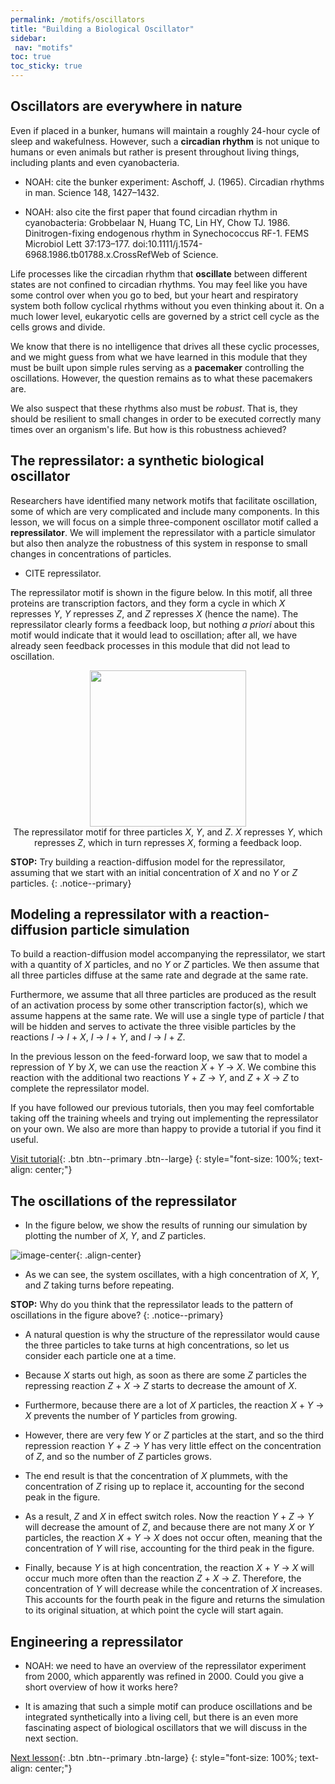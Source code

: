 ```yaml
---
permalink: /motifs/oscillators
title: "Building a Biological Oscillator"
sidebar:
 nav: "motifs"
toc: true
toc_sticky: true
---
```


## Oscillators are everywhere in nature

Even if placed in a bunker, humans will maintain a roughly 24-hour cycle of sleep and wakefulness. However, such a **circadian rhythm** is not unique to humans or even animals but rather is present throughout living things, including plants and even cyanobacteria.

* NOAH: cite the bunker experiment: Aschoff, J. (1965). Circadian rhythms in man. Science 148, 1427–1432.

* NOAH: also cite the first paper that found circadian rhythm in cyanobacteria: Grobbelaar N, Huang TC, Lin HY, Chow TJ. 1986. Dinitrogen-fixing endogenous rhythm in Synechococcus RF-1. FEMS Microbiol Lett 37:173–177. doi:10.1111/j.1574-6968.1986.tb01788.x.CrossRefWeb of Science.

Life processes like the circadian rhythm that **oscillate** between different states are not confined to circadian rhythms. You may feel like you have some control over when you go to bed, but your heart and respiratory system both follow cyclical rhythms without you even thinking about it. On a much lower level, eukaryotic cells are governed by a strict cell cycle as the cells grows and divide.

We know that there is no intelligence that drives all these cyclic processes, and we might guess from what we have learned in this module that they must be built upon simple rules serving as a **pacemaker** controlling the oscillations. However, the question remains as to what these pacemakers are.

We also suspect that these rhythms also must be *robust*. That is, they should be resilient to small changes in order to be executed correctly many times over an organism's life. But how is this robustness achieved?

## The repressilator: a synthetic biological oscillator

Researchers have identified many network motifs that facilitate oscillation, some of which are very complicated and include many components. In this lesson, we will focus on a simple three-component oscillator motif called a **repressilator**. We will implement the repressilator with a particle simulator but also then analyze the robustness of this system in response to small changes in concentrations of particles.

* CITE repressilator.

The repressilator motif is shown in the figure below. In this motif, all three proteins are transcription factors, and they form a cycle in which *X* represses *Y*, *Y* represses *Z*, and *Z* represses *X* (hence the name). The repressilator clearly forms a feedback loop, but nothing *a priori* about this motif would indicate that it would lead to oscillation; after all, we have already seen feedback processes in this module that did not lead to oscillation.

<center>
<img src="../assets/images/repressilator.png" width="250">
<figcaption>The repressilator motif for three particles <em>X</em>, <em>Y</em>, and <em>Z</em>. <em>X</em> represses <em>Y</em>, which represses <em>Z</em>, which in turn represses <em>X</em>, forming a feedback loop.</figcaption>
</center>

**STOP:** Try building a reaction-diffusion model for the repressilator, assuming that we start with an initial concentration of *X* and no *Y* or *Z* particles.
{: .notice--primary}

## Modeling a repressilator with a reaction-diffusion particle simulation

To build a reaction-diffusion model accompanying the repressilator, we start with a quantity of *X* particles, and no *Y* or *Z* particles. We then assume that all three particles diffuse at the same rate and degrade at the same rate.

Furthermore, we assume that all three particles are produced as the result of an activation process by some other transcription factor(s), which we assume happens at the same rate. We will use a single type of particle *I* that will be hidden and serves to activate the three visible particles by the reactions *I* → *I* + *X*, *I* → *I* + *Y*, and *I* → *I* + *Z*.

In the previous lesson on the feed-forward loop, we saw that to model a repression of *Y* by *X*, we can use the reaction *X* + *Y* → *X*. We combine this reaction with the additional two reactions *Y* + *Z* → *Y*, and *Z* + *X* → *Z* to complete the repressilator model.

If you have followed our previous tutorials, then you may feel comfortable taking off the training wheels and trying out implementing the repressilator on your own. We also are more than happy to provide a tutorial if you find it useful.

[Visit tutorial](tutorial_oscillators){: .btn .btn--primary .btn--large}
{: style="font-size: 100%; text-align: center;"}

## The oscillations of the repressilator

* In the figure below, we show the results of running our simulation by plotting the number of *X*, *Y*, and *Z* particles.

![image-center](../assets/images/repress_graph.PNG){: .align-center}

* As we can see, the system oscillates, with a high concentration of *X*, *Y*, and *Z* taking turns before repeating.

**STOP:** Why do you think that the repressilator leads to the pattern of oscillations in the figure above?
{: .notice--primary}

* A natural question is why the structure of the repressilator would cause the three particles to take turns at high concentrations, so let us consider each particle one at a time.

* Because *X* starts out high, as soon as there are some *Z* particles the repressing reaction *Z* + *X* → *Z* starts to decrease the amount of *X*.

* Furthermore, because there are a lot of *X* particles, the reaction *X* + *Y* → *X* prevents the number of *Y* particles from growing.

* However, there are very few *Y* or *Z* particles at the start, and so the third repression reaction *Y* + *Z* → *Y* has very little effect on the concentration of *Z*, and so the number of *Z* particles grows.

* The end result is that the concentration of *X* plummets, with the concentration of *Z* rising up to replace it, accounting for the second peak in the figure.

* As a result, *Z* and *X* in effect switch roles.  Now the reaction *Y* + *Z* → *Y* will decrease the amount of *Z*, and because there are not many *X* or *Y* particles, the reaction *X* + *Y* → *X* does not occur often, meaning that the concentration of *Y* will rise, accounting for the third peak in the figure.

* Finally, because *Y* is at high concentration, the reaction *X* + *Y* → *X* will occur much more often than the reaction *Z* + *X* → *Z*. Therefore, the concentration of *Y* will decrease while the concentration of *X* increases.  This accounts for the fourth peak in the figure and returns the simulation to its original situation, at which point the cycle will start again.

## Engineering a repressilator

* NOAH: we need to have an overview of the repressilator experiment from 2000, which apparently was refined in 2000.  Could you give a short overview of how it works here?

* It is amazing that such a simple motif can produce oscillations and be integrated synthetically into a living cell, but there is an even more fascinating aspect of biological oscillators that we will discuss in the next section.

[Next lesson](robust){: .btn .btn--primary .btn-large}
{: style="font-size: 100%; text-align: center;"}
